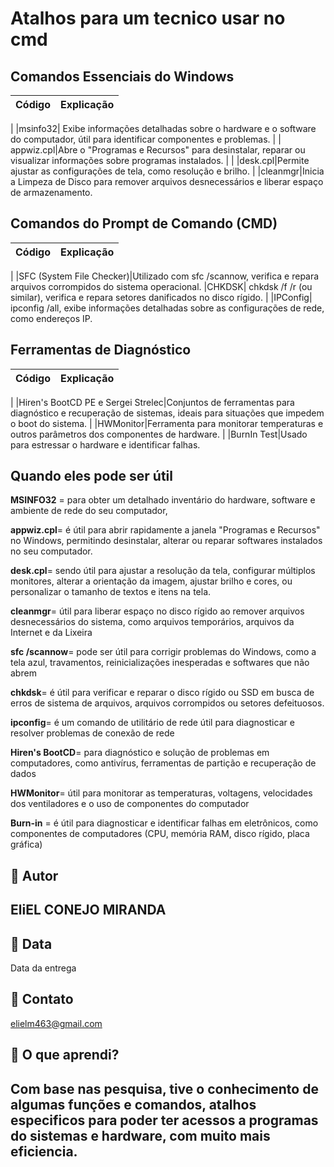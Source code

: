 # Atalhos para um tecnico usar no cmd 

## Comandos Essenciais do Windows

| Código | Explicação |
| -------|----------- |
| 
|msinfo32| Exibe informações detalhadas sobre o hardware e o software do computador, útil para identificar componentes e problemas.
|                      |
appwiz.cpl|Abre o "Programas e Recursos" para desinstalar, reparar ou visualizar informações sobre programas instalados.
|                      |
|desk.cpl|Permite ajustar as configurações de tela, como resolução e brilho.
|
|cleanmgr|Inicia a Limpeza de Disco para remover arquivos desnecessários e liberar espaço de armazenamento.

## Comandos do Prompt de Comando (CMD)

| Código | Explicação |
|--------|------------|
|
|SFC (System File Checker)|Utilizado com sfc /scannow, verifica e repara arquivos corrompidos do sistema operacional.
|CHKDSK| chkdsk /f /r (ou similar), verifica e repara setores danificados no disco rígido.
|
|IPConfig| ipconfig /all, exibe informações detalhadas sobre as configurações de rede, como endereços IP.

## Ferramentas de Diagnóstico

|Código| Explicação |
|------|------------|
|
|Hiren's BootCD PE e Sergei Strelec|Conjuntos de ferramentas para diagnóstico e recuperação de sistemas, ideais para situações que impedem o boot do sistema. 
|
|HWMonitor|Ferramenta para monitorar temperaturas e outros parâmetros dos componentes de hardware. 
|
|BurnIn Test|Usado para estressar o hardware e identificar falhas. 

## Quando eles pode ser útil

**MSINFO32** =  para obter um detalhado inventário do hardware, software e ambiente de rede do seu computador,

 **appwiz.cpl**= é útil para abrir rapidamente a janela "Programas e Recursos" no Windows, permitindo desinstalar, alterar ou reparar softwares instalados no seu computador.

  **desk.cpl**= sendo útil para ajustar a resolução da tela, configurar múltiplos monitores, alterar a orientação da imagem, ajustar brilho e cores, ou personalizar o tamanho de textos e itens na tela.

   **cleanmgr**= útil para liberar espaço no disco rígido ao remover arquivos desnecessários do sistema, como arquivos temporários, arquivos da Internet e da Lixeira

   **sfc /scannow**= pode ser útil para corrigir problemas do Windows, como a tela azul, travamentos, reinicializações inesperadas e softwares que não abrem

**chkdsk**= é útil para verificar e reparar o disco rígido ou SSD em busca de erros de sistema de arquivos, arquivos corrompidos ou setores defeituosos.

**ipconfig**= é um comando de utilitário de rede útil para diagnosticar e resolver problemas de conexão de rede

**Hiren's BootCD**= para diagnóstico e solução de problemas em computadores, como antivírus, ferramentas de partição e recuperação de dados

**HWMonitor**= útil para monitorar as temperaturas, voltagens, velocidades dos ventiladores e o uso de componentes do computador

 **Burn-in** = é útil para diagnosticar e identificar falhas em eletrônicos, como componentes de computadores (CPU, memória RAM, disco rígido, placa gráfica)



## 👤 Autor
## EliEL CONEJO MIRANDA

## 📅 Data
Data da entrega

## 📧 Contato
elielm463@gmail.com

## 🧠 O que aprendi?
## Com base nas pesquisa, tive o conhecimento de algumas funções e comandos, atalhos especificos para poder ter acessos a programas do sistemas e hardware, com muito mais eficiencia. 

